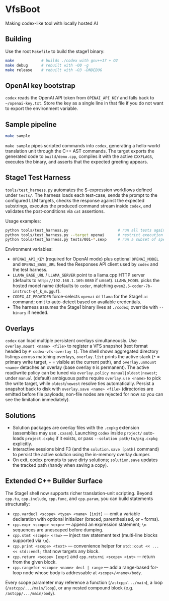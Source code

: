# VfsBoot
Making codex-like tool with locally hosted AI

## Building

Use the root `Makefile` to build the stage1 binary:

```sh
make            # builds ./codex with gnu++17 + O2
make debug      # rebuilt with -O0 -g
make release    # rebuilt with -O3 -DNDEBUG
```

## OpenAI key bootstrap

`codex` reads the OpenAI API token from `OPENAI_API_KEY` and falls back to `~/openai-key.txt`. Store the key as a single line in that file if you do not want to export the environment variable.

## Sample pipeline

```sh
make sample
```

`make sample` pipes scripted commands into `codex`, generating a hello-world translation unit through the C++ AST commands. The target exports the generated code to `build/demo.cpp`, compiles it with the active `CXXFLAGS`, executes the binary, and asserts that the expected greeting appears.

## Stage1 Test Harness

`tools/test_harness.py` automates the S-expression workflows defined under `tests/`. The harness loads each test-case, sends the prompt to the configured LLM targets, checks the response against the expected substrings, executes the produced command stream inside `codex`, and validates the post-conditions via `cat` assertions.

Usage examples:

```sh
python tools/test_harness.py                      # run all tests against every target declared in the .sexp files
python tools/test_harness.py --target openai      # restrict execution to OpenAI targets
python tools/test_harness.py tests/001-*.sexp     # run a subset of specs
```

Environment variables:

- `OPENAI_API_KEY` (required for OpenAI mode) plus optional `OPENAI_MODEL` and `OPENAI_BASE_URL` feed the Responses API client used by `codex` and the test harness.
- `LLAMA_BASE_URL` / `LLAMA_SERVER` point to a llama.cpp HTTP server (defaults to `http://192.168.1.169:8080` if unset). `LLAMA_MODEL` picks the hosted model name (defaults to `coder`, matching `qwen2.5-coder-7b-instruct-q4_k_m.gguf`).
- `CODEX_AI_PROVIDER` force-selects `openai` or `llama` for the Stage1 `ai` command; omit to auto-detect based on available credentials.
- The harness assumes the Stage1 binary lives at `./codex`; override with `--binary` if needed.

## Overlays

`codex` can load multiple persistent overlays simultaneously. Use `overlay.mount <name> <file>` to register a VFS snapshot (text format headed by `# codex-vfs-overlay 1`). The shell shows aggregated directory listings across matching overlays, `overlay.list` prints the active stack (`*` = primary write target, `+` = visible at the current path), and `overlay.unmount <name>` detaches an overlay (base overlay `0` is permanent). The active read/write policy can be tuned via `overlay.policy manual|oldest|newest`; under `manual` (default) ambiguous paths require `overlay.use <name>` to pick the write target, while `oldest`/`newest` resolve ties automatically. Persist a snapshot back to disk with `overlay.save <name> <file>` (directories are emitted before file payloads; non-file nodes are rejected for now so you can see the limitation immediately).

## Solutions

- Solution packages are overlay files with the `.cxpkg` extension (assemblies may use `.cxasm`). Launching `codex` inside `project/` auto-loads `project.cxpkg` if it exists, or pass `--solution path/to/pkg.cxpkg` explicitly.
- Interactive sessions bind F3 (and the `solution.save [path]` command) to persist the active solution using the in-memory overlay dumper.
- On exit, codex prompts to save dirty solutions; `solution.save` updates the tracked path (handy when saving a copy).

## Extended C++ Builder Surface

The Stage1 shell now supports richer translation-unit scripting. Beyond `cpp.tu`, `cpp.include`, `cpp.func`, and `cpp.param`, you can build statements structurally:

- `cpp.vardecl <scope> <type> <name> [init]` — emit a variable declaration with optional initializer (braced, parenthesised, or `=` forms).
- `cpp.expr <scope> <expr>` — append an expression statement; `\n` sequences are unescaped before dumping.
- `cpp.stmt <scope> <raw>` — inject raw statement text (multi-line blocks supported via `\n`).
- `cpp.print <scope> <text>` — convenience helper for `std::cout << ... << std::endl;` that now targets any block.
- `cpp.return <scope> [expr]` and `cpp.returni <scope> <int>` — return from the given block.
- `cpp.rangefor <scope> <name> decl | range` — add a range-based for-loop node whose body is addressable at `<scope>/<name>/body`.

Every scope parameter may reference a function (`/astcpp/.../main`), a loop (`/astcpp/.../main/loop`), or any nested compound block (e.g. `/astcpp/.../main/body`).
